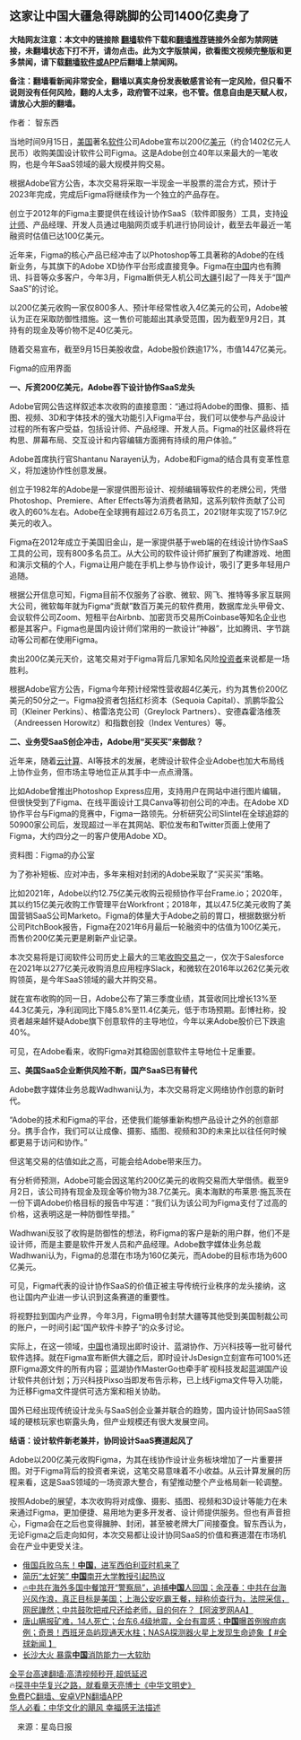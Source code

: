  <!-- 面包屑导航 --> <h2>这家让中国大疆急得跳脚的公司1400亿卖身了</h2> <p class="notice"><b>大陆网友注意：本文中的链接除 <a href="https://github.com/bannedbook/fanqiang" >翻墙</a>软件下载和<a href="https://github.com/killgcd/justmysocks/blob/master/README.md">翻墙推荐</a>链接外全部为禁网链接，未翻墙状态下打不开，请勿点击。此为文字版禁闻，欲看图文视频完整版和更多禁闻，请下载<a href="https://github.com/bannedbook/fanqiang">翻墙软件或APP</a>后翻墙上禁闻网。</p><p>备注：翻墙看新闻非常安全，翻墙以真实身份发表敏感言论有一定风险，但只看不说则没有任何风险，翻的人太多，政府管不过来，也不管。信息自由是天赋人权，请放心大胆的翻墙。</b></p>  <div class="entry"> <p>作者： 智东西</p> <p id="conimg">当地时间9月15日，<a href="https://www.bannedbook.org/bnews/tag/%e7%be%8e%e5%9b%bd/" class="st_tag internal_tag" rel="tag" title="标签 美国 下的日志">美国</a>著名<a href="https://www.bannedbook.org/bnews/tag/%e8%bd%af%e4%bb%b6/" class="st_tag internal_tag" rel="tag" title="标签 软件 下的日志">软件</a>公司Adobe宣布以200亿<a href="https://www.bannedbook.org/bnews/tag/%e7%be%8e%e5%85%83/" class="st_tag internal_tag" rel="tag" title="标签 美元 下的日志">美元</a>（约合1402亿元人民币）收购美国设计软件公司Figma。这是Adobe创立40年以来最大的一笔收购，也是今年SaaS领域的最大规模并购交易。</p> <p>根据Adobe官方公告，本次交易将采取一半现金一半股票的混合方式，预计于2023年完成，完成后Figma将继续作为一个独立的产品存在。</p> <p>创立于2012年的Figma主要提供在线设计协作SaaS（软件即服务）工具，支持<a href="https://www.bannedbook.org/bnews/tag/%e8%ae%be%e8%ae%a1%e5%b8%88/" class="st_tag internal_tag" rel="tag" title="标签 设计师 下的日志">设计师</a>、产品经理、开发人员通过电脑网页或手机进行协同设计，截至去年最近一笔融资时估值已达100亿美元。</p> <p>近年来，Figma的核心产品已经冲击了以Photoshop等工具著称的Adobe的在线新业务，与其旗下的Adobe XD协作平台形成直接竞争。Figma在<span class='wp_keywordlink_affiliate'><a href="https://www.bannedbook.org/" title="中国" target="_blank">中国</a></span>内也有腾讯、抖音等众多客户，今年3月，Figma断供无人机公司<a href="https://www.bannedbook.org/bnews/tag/%E5%A4%A7%E7%96%86/" class="st_tag internal_tag" rel="tag" title="标签 大疆 下的日志">大疆</a>引起了一阵关于“国产SaaS”的讨论。</p> <p>以200亿美元收购一家仅800多人、预计年经常性收入4亿美元的公司，Adobe被认为正在采取防御性措施。这一售价可能超出其承受范围，因为截至9月2日，其持有的现金及等价物不足40亿美元。</p> <p>随着交易宣布，截至9月15日美股收盘，Adobe股价跌逾17%，市值1447亿美元。</p> <p>Figma的应用界面</p> <p><strong>一、斥资200亿美元，Adobe吞下设计协作SaaS龙头</strong></p> <p>Adobe官网公告这样叙述本次收购的直接意图：“通过将Adobe的图像、摄影、插图、视频、3D和字体技术的强大功能引入Figma平台，我们可以使参与产品设计过程的所有客户受益，包括设计师、产品经理、开发人员。Figma的社区最终将在构思、屏幕布局、交互设计和内容编辑方面拥有持续的用户体验。”</p>  <p>Adobe首席执行官Shantanu Narayen认为，Adobe和Figma的结合具有变革性意义，将加速协作性创意发展。</p> <p>创立于1982年的Adobe是一家提供图形设计、视频编辑等软件的老牌公司，凭借Photoshop、Premiere、After Effects等为消费者熟知，这系列软件贡献了公司收入的60%左右。Adobe在全球拥有超过2.6万名员工，2021财年实现了157.9亿美元的收入。</p> <p>Figma在2012年成立于美国旧金山，是一家提供基于web端的在线设计协作SaaS工具的公司，现有800多名员工。从大公司的软件设计师扩展到了构建游戏、地图和演示文稿的个人，Figma让用户能在手机上参与协作设计，吸引了更多年轻用户追随。</p> <p>根据公开信息可知，Figma目前不仅服务了谷歌、微软、网飞、推特等多家互联网大公司，微软每年就为Figma“贡献”数百万美元的软件费用，数据库龙头甲骨文、会议软件公司Zoom、短租平台Airbnb、加密货币交易所Coinbase等知名企业也都是其客户。Figma也是国内设计师们常用的一款设计“神器”，比如腾讯、字节跳动等公司都在使用Figma。</p> <p>卖出200亿美元天价，这笔交易对于Figma背后几家知名风险<a href="https://www.bannedbook.org/bnews/tag/%e6%8a%95%e8%b5%84%e8%80%85/" class="st_tag internal_tag" rel="tag" title="标签 投资者 下的日志">投资者</a>来说都是一场胜利。</p> <p>根据Adobe官方公告，Figma今年预计经常性营收超4亿美元，约为其售价200亿美元的50分之一。Figma投资者包括红杉资本（Sequoia Capital）、凯鹏华盈公司（Kleiner Perkins）、格雷洛克公司（Greylock Partners）、安德森霍洛维茨（Andreessen Horowitz）和指数创投（Index Ventures）等。</p> <p><strong>二、业务受SaaS创企冲击，Adobe用“买买买”来御敌？</strong></p> <p>近年来，随着<a href="https://www.bannedbook.org/bnews/tag/%e4%ba%91%e8%ae%a1%e7%ae%97/" class="st_tag internal_tag" rel="tag" title="标签 云计算 下的日志">云计算</a>、AI等技术的发展，老牌设计软件企业Adobe也加大布局线上协作业务，但市场主导地位正从其手中一点点滑落。</p> <p>比如Adobe曾推出Photoshop Express应用，支持用户在网站中进行图片编辑，但很快受到了Figma、在线平面设计工具Canva等初创公司的冲击。在Adobe XD协作平台与Figma的竞赛中，Figma一路领先。分析研究公司Slintel在全球追踪的50900家公司后，发现超过一半在其网站、职位发布和Twitter页面上使用了Figma，大约四分之一的客户使用Adobe XD。</p> <p>资料图：Figma的办公室</p>  <p>为了弥补短板、应对冲击，多年来相对封闭的Adobe采取了“买买买”策略。</p> <p>比如2021年，Adobe以约12.75亿美元收购云视频协作平台Frame.io；2020年，其以约15亿美元收购工作管理平台Workfront；2018年，其以47.5亿美元收购了美国营销SaaS公司Marketo。Figma的体量大于Adobe之前的胃口，根据数据分析公司PitchBook报告，Figma在2021年6月最后一轮融资中的估值为100亿美元，而售价200亿美元更是刷新产业记录。</p> <p>本次交易将是订阅软件公司历史上最大的三笔<a href="https://www.bannedbook.org/bnews/tag/%E6%94%B6%E8%B4%AD%E4%BA%A4%E6%98%93/" class="st_tag internal_tag" rel="tag" title="标签 收购交易 下的日志">收购交易</a>之一，仅次于Salesforce在2021年以277亿美元收购消息应用程序Slack，和微软在2016年以262亿美元收购领英，是今年SaaS领域的最大并购交易。</p> <p>就在宣布收购的同一日，Adobe公布了第三季度业绩，其营收同比增长13%至44.3亿美元，净利润同比下降5.8%至11.4亿美元，低于市场预期。彭博社称，投资者越来越怀疑Adobe旗下创意软件的主导地位，今年以来Adobe股价已下跌逾40%。</p> <p>可见，在Adobe看来，收购Figma对其稳固创意软件主导地位十足重要。</p> <p><strong>三、美国SaaS企业断供风险不断，国产SaaS已有替代</strong></p> <p>Adobe数字媒体业务总裁Wadhwani认为，本次交易将定义网络协作创意的新时代。</p> <p>“Adobe的技术和Figma的平台，还使我们能够重新构想产品设计之外的创意部分。携手合作，我们可以让成像、摄影、插图、视频和3D的未来比以往任何时候都更易于访问和协作。”</p> <p>但这笔交易的估值如此之高，可能会给Adobe带来压力。</p> <p>有分析师预测，Adobe可能会因这笔约200亿美元的收购交易而大举借债。截至9月2日，该公司持有现金及现金等价物为38.7亿美元。奥本海默的布莱恩·施瓦茨在一份下调Adobe价格目标的报告中写道：“我们认为该公司为Figma支付了过高的价格，这表明这是一种防御性举措。”</p>  <p>Wadhwani反驳了收购是防御性的想法，称Figma的客户是新的用户群，他们不是设计师，而是主要是软件开发人员和产品经理。Adobe数字媒体业务总裁Wadhwani认为，Figma的总潜在市场为160亿美元，而Adobe的目标市场为600亿美元。</p> <p>可见，Figma代表的设计协作SaaS的价值正被主导传统行业秩序的龙头接纳，这也让国内产业进一步认识到这条赛道的重要性。</p> <p>将视野拉到国内产业界，今年3月，Figma明令封禁大疆等其他受到美国制裁公司的账户，一时间引起“国产软件卡脖子”的众多讨论。</p> <p>实际上，在这一领域，<a href="https://www.bannedbook.org/bnews/tag/%E4%B8%AD%E5%9B%BD/" class="st_tag internal_tag" rel="tag" title="标签 中国 下的日志">中国</a>也涌现出即时设计、蓝湖协作、万兴科技等一批可替代软件选择。就在Figma宣布断供大疆之后，即时设计JsDesign立刻宣布可100%还原Figma源文件的所有内容；蓝湖协作MasterGo也牵手旷视科技发起蓝湖国产设计软件共创计划；万兴科技Pixso当即发布告示称，已上线Figma文件导入功能，为迁移Figma文件提供可选方案和相关协助。</p> <p>国外已经出现传统设计龙头与SaaS创企业兼并联合的趋势，国内设计协同SaaS领域的硬核玩家也崭露头角，但产业规模还有很大发展空间。</p> <p><strong>结语：设计软件新老兼并，协同设计SaaS赛道起风了</strong></p> <p>Adobe以200亿美元收购Figma，为其在线协作设计业务板块增加了一片重要拼图。对于Figma背后的投资者来说，这笔交易意味着不小收益。从云计算发展的历程来看，这是SaaS领域的一场资源大整合，有望推动整个产业格局新一轮调整。</p> <p>按照Adobe的展望，本次收购将对成像、摄影、插图、视频和3D设计等能力在未来通过Figma，更加便捷、易用地为更多开发者、设计师提供服务。但也有声音担心，Figma会在之后也变得臃肿、封闭，甚至被老牌大厂间接蚕食。智东西认为，无论Figma之后走向如何，本次交易都让设计协同SaaS的价值和赛道潜在市场机会在产业中更受关注。</p> <div id="taboola-mid-1"></div>  <ul class='op-related-articles' title='相关阅读'> <li><a href='https://www.bannedbook.org/bnews/comments/20220918/1786070.html' target='_blank'>俄国兵败乌东！<b>中国</b>，进军西伯利亚时机来了</a></li> <li><a href='https://www.bannedbook.org/bnews/cnnews/20220918/1786064.html' target='_blank'>简历“太好笑” <b>中国</b>南开大学教授引起热议</a></li> <li><a href='https://www.bannedbook.org/bnews/bannedvideo/20220918/1786062.html' target='_blank'>🔥中共在海外多国中餐馆开“警察局”，追捕<b>中国</b>人回国；余茂春：中共在台海兴风作浪，真正目标是美国；上海公安吃霸王餐，辩称侦查行为，法院采信，网民譁然；中共鼓吹把戒尺还给老师，目的何在？【阿波罗网AA】</a></li> <li><a href='https://www.bannedbook.org/bnews/bannedvideo/20220918/1786060.html' target='_blank'>唐山瞒报矿难，14人死亡；台东6.4级地震，全台有震感；<b>中国</b>曝首例猴痘病例；奇景！西班牙岛屿现通天水柱；NASA探测器火星上发现生命迹象【 #全球新闻 】</a></li> <li><a href='https://www.bannedbook.org/bnews/cbnews/20220918/1786034.html' target='_blank'>长沙大火 暴露<b>中国</b>消防能力一大软肋</a></li> </ul> <p class="texttj"> <a href="https://github.com/bannedbook/fanqiang/wiki/V2ray%E6%9C%BA%E5%9C%BA" target="_blank">全平台高速翻墙:高清视频秒开,超低延迟</a><br/> 🔥<a href="https://www.bannedbook.org/bnews/comments/20220808/1768773.html" target="_blank">探寻中华复兴之路，就看章天亮博士《中华文明史》</a><br/> <a href="https://github.com/bannedbook/fanqiang/wiki/%E7%A6%81%E9%97%BB%E7%BD%91%E5%AE%89%E5%8D%93%E7%BF%BB%E5%A2%99%E6%96%B0%E9%97%BBAPP" target="_blank">免费PC翻墙、安卓VPN翻墙APP</a><br/> <a href="https://www.bannedbook.org/bnews/comments/20220220/1694796.html" target="_blank">华人必看：中华文化的飓风 幸福感无法描述</a> </p><p class="src-info">　来源：星岛日报 </p> <a name='sharetosocial'></a>  <div style="margin-bottom:5px;padding-bottom:5px;clear:both"> <div id="archive-pix-1" class="banner-ads"> <!-- AuctionX Display platform tag START --> <div id="27602x728x90x621x_ADSLOT1" clicktrack="%%CLICK_URL_ESC%%"></div>  <!-- AuctionX Display platform tag END --> </div> <div id="archive-pix-2" class="banner-ads"> <!-- AuctionX Display platform tag START --> <div id="27556x300x250x621x_ADSLOT1" clicktrack="%%CLICK_URL_ESC%%" style="margin:0 auto;text-align:center"></div>  <!-- AuctionX Display platform tag END --> </div> </div>  <div id="archive-pix-1" class="banner-ads"> <!-- AuctionX Display platform tag START --> <div id="27603x728x90x621x_ADSLOT1" clicktrack="%%CLICK_URL_ESC%%"></div>  <!-- AuctionX Display platform tag END --> </div> </div><!--END ENTRY--> 